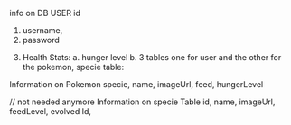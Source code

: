 info on DB
USER
id
1. username,
2. password
<!-- list of pokemon for the user[id of pokemon in an array] -->

3. Health Stats: a. hunger level
                  b.
3 tables one for user and the other for the pokemon, specie table: 

Information on Pokemon
specie, name, imageUrl, feed, hungerLevel

// not needed anymore
Information on specie Table
id, name, imageUrl, feedLevel, evolved Id, 